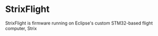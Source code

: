 # StrixFlight
StrixFlight is firmware running on Eclipse's custom STM32-based flight computer, Strix
